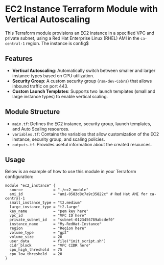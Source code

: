# EC2 Instance Terraform Module with Vertical Autoscaling

This Terraform module provisions an EC2 instance in a specified VPC and private subnet, using a Red Hat Enterprise Linux (RHEL) AMI in the `ca-central-1` region. The instance is config$

## Features

- **Vertical Autoscaling**: Automatically switch between smaller and larger instance types based on CPU utilization.
- **Security Group**: A custom security group (`rsm-dev-Cobra`) that allows inbound traffic on port 443.
- **Custom Launch Templates**: Supports two launch templates (small and large instance types) to enable vertical scaling.

## Module Structure

- `main.tf`: Defines the EC2 instance, security group, launch templates, and Auto Scaling resources.
- `variables.tf`: Contains the variables that allow customization of the EC2 instance, security group, and scaling policies.
- `outputs.tf`: Provides useful information about the created resources.

## Usage

Below is an example of how to use this module in your Terraform configuration:

```hcl
module "ec2_instance" {
  source              = "./ec2_module"
  ami_id              = "ami-0583d8c7a9c35822c" # Red Hat AMI for ca-central-1
  small_instance_type = "t2.medium"
  large_instance_type = "t2.large"
  key_name            = "pem key here"
  vpc_id              = "VPC ID here"
  private_subnet_id   = "subnet-0123456789abcdef0"
  instance_name       = "My-RedHat-Instance"
  region              = "Region here"
  volume_type         = "gp2"
  volume_size         = 20
  user_data           = file("init_script.sh")
  cidr_block          = "VPC CIDR here"
  cpu_high_threshold  = 75
  cpu_low_threshold   = 20
}
